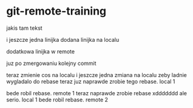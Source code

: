 # git-remote-training

jakis tam tekst

i jeszcze jedna linijka
dodana linijka na localu

dodatkowa linijka w remote

juz po zmergowaniu kolejny commit

teraz zmienie cos na localu
i jeszcze jedna zmiana na localu zeby ladnie wygladalo do rebase
teraz juz naprawde zrobie tego rebase. local 1

bede robil rebase. remote 1
teraz naprawde zrobie rebase xddddddd ale serio. local 1
bede robil rebase. remote 2
